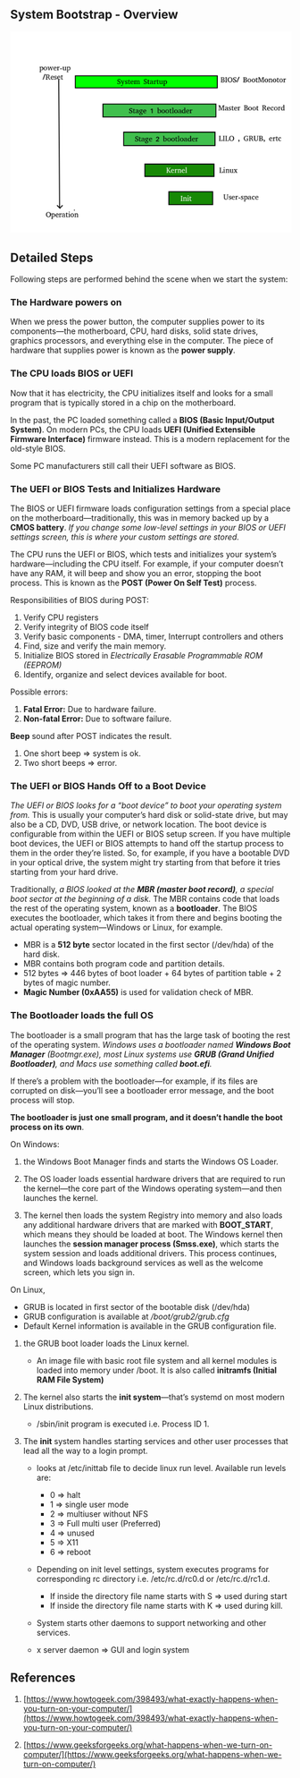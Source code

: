 ## System Bootstrap - Overview

![Bootstrap Process Overview](./boot_process.png)

## Detailed Steps
Following steps are performed behind the scene when we start the system:

### The Hardware powers on
When we press the power button, the computer supplies power to its components—the motherboard,
CPU, hard disks, solid state drives, graphics processors, and everything else in the computer.
The piece of hardware that supplies power is known as the **power supply**.


### The CPU loads BIOS or UEFI
Now that it has electricity, the CPU initializes itself and looks for a small program 
that is typically stored in a chip on the motherboard.

In the past, the PC loaded something called a **BIOS (Basic Input/Output System)**.
On modern PCs, the CPU loads **UEFI (Unified Extensible Firmware Interface)** firmware instead. 
This is a modern replacement for the old-style BIOS. 

Some PC manufacturers still call their UEFI software as BIOS.


### The UEFI or BIOS Tests and Initializes Hardware
The BIOS or UEFI firmware loads configuration settings from a special place on the
motherboard—traditionally, this was in memory backed up by a **CMOS battery**. 
*If you change some low-level settings in your BIOS or UEFI settings screen, 
this is where your custom settings are stored.*

The CPU runs the UEFI or BIOS, which tests and initializes your system’s hardware—including the CPU itself. 
For example, if your computer doesn’t have any RAM, it will beep and show you an error, stopping the boot process. 
This is known as the **POST (Power On Self Test)** process.

Responsibilities of BIOS during POST:
1. Verify CPU registers
2. Verify integrity of BIOS code itself
3. Verify basic components - DMA, timer, Interrupt controllers and others
4. Find, size and verify the main memory.
5. Initialize BIOS stored in *Electrically Erasable Programmable ROM (EEPROM)*
6. Identify, organize and select devices available for boot.

Possible errors:
1. **Fatal Error:** Due to hardware failure.
2. **Non-fatal Error:** Due to software failure.

**Beep** sound after POST indicates the result.
1. One short beep => system is ok.
2. Two short beeps => error.


### The UEFI or BIOS Hands Off to a Boot Device
*The UEFI or BIOS looks for a “boot device” to boot your operating system from.*
This is usually your computer’s hard disk or solid-state drive, 
but may also be a CD, DVD, USB drive, or network location. 
The boot device is configurable from within the UEFI or BIOS setup screen. 
If you have multiple boot devices, the UEFI or BIOS attempts to hand off the startup process 
to them in the order they’re listed. 
So, for example, if you have a bootable DVD in your optical drive, the system might try 
starting from that before it tries starting from your hard drive.

Traditionally, *a BIOS looked at the **MBR (master boot record)**, a special boot sector at the beginning of a disk.*
The MBR contains code that loads the rest of the operating system, known as a **bootloader**. 
The BIOS executes the bootloader, which takes it from there and begins booting the actual operating system—Windows or Linux, for example.


- MBR is a **512 byte** sector located in the first sector (/dev/hda) of the hard disk.
- MBR contains both program code and partition details.
- 512 bytes => 446 bytes of boot loader + 64 bytes of partition table + 2 bytes of magic number.
- **Magic Number (0xAA55)** is used for validation check of MBR.

### The Bootloader loads the full OS
The bootloader is a small program that has the large task of booting the rest of the operating system. 
*Windows uses a bootloader named **Windows Boot Manager** (Bootmgr.exe), most Linux systems use **GRUB (Grand Unified Bootloader)**, and Macs use something called **boot.efi**.*

If there’s a problem with the bootloader—for example, if its files are corrupted on disk—you’ll see a bootloader error message, and the boot process will stop.

**The bootloader is just one small program, and it doesn’t handle the boot process on its own**. 

On Windows:
1. the Windows Boot Manager finds and starts the Windows OS Loader. 

2. The OS loader loads essential hardware drivers that are required to run the kernel—the core part of the Windows operating system—and then launches the kernel. 

3. The kernel then loads the system Registry into memory and also loads any additional hardware drivers that are marked with **BOOT_START**, which means they should be loaded at boot. 
The Windows kernel then launches the **session manager process (Smss.exe)**, which starts the system session and loads additional drivers. 
This process continues, and Windows loads background services as well as the welcome screen, which lets you sign in.

On Linux, 

- GRUB is located in first sector of the bootable disk (/dev/hda)
- GRUB configuration is available at */boot/grub2/grub.cfg*
- Default Kernel information is available in the GRUB configuration file.


1. the GRUB boot loader loads the Linux kernel. 
   
   - An image file with basic root file system and all kernel modules is loaded into memory under /boot. 
   It is also called **initramfs (Initial RAM File System)**


2. The kernel also starts the **init system**—that’s systemd on most modern Linux distributions. 

    - /sbin/init program is executed i.e. Process ID 1.

3. The **init** system handles starting services and other user processes that lead all the way to a login prompt.

    - looks at /etc/inittab file to decide linux run level. Available run levels are:
      
      - 0 => halt
      - 1 => single user mode
      - 2 => multiuser without NFS
      - 3 => Full multi user (Preferred)
      - 4 => unused
      - 5 => X11
      - 6 => reboot
    
    - Depending on init level settings, system executes programs for corresponding rc directory
    i.e. /etc/rc.d/rc0.d or  /etc/rc.d/rc1.d.
       - If inside the directory file name starts with S => used during start
       - If inside the directory file name starts with K => used during kill.
       
    - System starts other daemons to support networking and other services.
    
    - x server daemon => GUI and login system




## References
1. [https://www.howtogeek.com/398493/what-exactly-happens-when-you-turn-on-your-computer/](https://www.howtogeek.com/398493/what-exactly-happens-when-you-turn-on-your-computer/)

2. [https://www.geeksforgeeks.org/what-happens-when-we-turn-on-computer/](https://www.geeksforgeeks.org/what-happens-when-we-turn-on-computer/)
